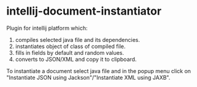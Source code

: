# intellij-document-instantiator
Plugin for intellij platform which:<br />
1. compiles selected java file and its dependencies. <br />
2. instantiates object of class of compiled file. <br />
3. fills in fields by default and random values. <br />
4. converts to JSON/XML and copy it to clipboard. <br />

To instantiate a document select java file and in the popup menu click on "Instantiate JSON using Jackson"/"Instantiate XML using JAXB".
